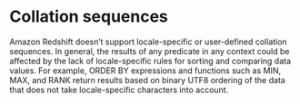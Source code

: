 # Collation sequences<a name="c_collation_sequences"></a>

Amazon Redshift doesn’t support locale\-specific or user\-defined collation sequences\. In general, the results of any predicate in any context could be affected by the lack of locale\-specific rules for sorting and comparing data values\. For example, ORDER BY expressions and functions such as MIN, MAX, and RANK return results based on binary UTF8 ordering of the data that does not take locale\-specific characters into account\.